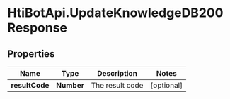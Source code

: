 # HtiBotApi.UpdateKnowledgeDB200Response

## Properties

Name | Type | Description | Notes
------------ | ------------- | ------------- | -------------
**resultCode** | **Number** | The result code | [optional] 


